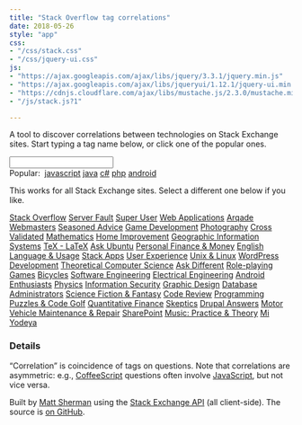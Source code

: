 ```yaml
---
title: "Stack Overflow tag correlations"
date: 2018-05-26
style: "app"
css:
- "/css/stack.css"
- "/css/jquery-ui.css"
js:
- "https://ajax.googleapis.com/ajax/libs/jquery/3.3.1/jquery.min.js"
- "https://ajax.googleapis.com/ajax/libs/jqueryui/1.12.1/jquery-ui.min.js"
- "https://cdnjs.cloudflare.com/ajax/libs/mustache.js/2.3.0/mustache.min.js"
- "/js/stack.js?1"

---
```


A tool to discover correlations between technologies on Stack Exchange sites. Start typing a tag name below, or click one of the popular ones.

<div id="form">
    <input name="tag" id="tag" type="search" autocapitalize="none" autocorrect="off" /><br />
    <span id="popular">
        Popular: &nbsp;<a href="#stackoverflow/javascript" class="tag">javascript</a>
        <a href="#stackoverflow/java" class="tag">java</a>
        <a href="#stackoverflow/c%23" class="tag">c#</a>
        <a href="#stackoverflow/php" class="tag">php</a>
        <a href="#stackoverflow/android" class="tag">android</a>
    </span>
</div>

<div id="correlations"></div>

This works for all Stack Exchange sites. Select a different one below if you like.

<p id="menu">
    <a href="#stackoverflow" class="selected">Stack Overflow</a>
    <a href="#serverfault">Server Fault</a>
    <a href="#superuser">Super User</a>
    <a href="#webapps">Web Applications</a>
    <a href="#gaming">Arqade</a>
    <a href="#webmasters">Webmasters</a>
    <a href="#cooking">Seasoned Advice</a>
    <a href="#gamedev">Game Development</a>
    <a href="#photo">Photography</a>
    <a href="#stats">Cross Validated</a>
    <a href="#math">Mathematics</a>
    <a href="#diy">Home Improvement</a>
    <a href="#gis">Geographic Information Systems</a>
    <a href="#tex">TeX - LaTeX</a>
    <a href="#askubuntu">Ask Ubuntu</a>
    <a href="#money">Personal Finance &amp; Money</a>
    <a href="#english">English Language &amp; Usage</a>
    <a href="#stackapps">Stack Apps</a>
    <a href="#ux">User Experience</a>
    <a href="#unix">Unix &amp; Linux</a>
    <a href="#wordpress">WordPress Development</a>
    <a href="#cstheory">Theoretical Computer Science</a>
    <a href="#apple">Ask Different</a>
    <a href="#rpg">Role-playing Games</a>
    <a href="#bicycles">Bicycles</a>
    <a href="#softwareengineering">Software Engineering</a>
    <a href="#electronics">Electrical Engineering</a>
    <a href="#android">Android Enthusiasts</a>
    <a href="#physics">Physics</a>
    <a href="#security">Information Security</a>
    <a href="#graphicdesign">Graphic Design</a>
    <a href="#dba">Database Administrators</a>
    <a href="#scifi">Science Fiction &amp; Fantasy</a>
    <a href="#codereview">Code Review</a>
    <a href="#codegolf">Programming Puzzles &amp; Code Golf</a>
    <a href="#quant">Quantitative Finance</a>
    <a href="#skeptics">Skeptics</a>
    <a href="#drupal">Drupal Answers</a>
    <a href="#mechanics">Motor Vehicle Maintenance &amp; Repair</a>
    <a href="#sharepoint">SharePoint</a>
    <a href="#music">Music: Practice &amp; Theory</a>
    <a href="#judaism">Mi Yodeya</a>
</p>

### Details

“Correlation” is coincidence of tags on questions. Note that correlations are asymmetric:
e.g., <a href="#stackoverflow/coffeescript">CoffeeScript</a> questions often involve <a href="#stackoverflow/javascript">JavaScript</a>, but not vice versa.

Built by <a href="http://clipperhouse.com/about/">Matt Sherman</a> using the <a href="http://api.stackexchange.com">Stack Exchange API</a> (all client-side). The source is <a href="https://github.com/clipperhouse/stack-correlation">on GitHub</a>.

<script id="correlations-tmpl" type="text/template">
    {{#correlations}}
        <a class="tag" title="View correlations for “{{tag}}”" href="{{href}}">{{tag}}</a>
        <span class="c">{{correlation}}</span><br />
    {{/correlations}}
</script>
